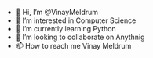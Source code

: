 - 👋 Hi, I’m @VinayMeldrum
- 👀 I’m interested in Computer Science
- 🌱 I’m currently learning Python
- 💞️ I’m looking to collaborate on Anythnig
- 📫 How to reach me Vinay Meldrum

<!---
VinayMeldrum/VinayMeldrum is a ✨ special ✨ repository because its `README.md` (this file) appears on your GitHub profile.
You can click the Preview link to take a look at your changes.
--->
